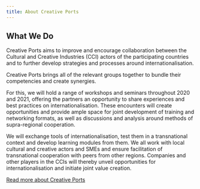 ```yaml
---
title: About Creative Ports
---
```


## What We Do

Creative Ports aims to improve and encourage collaboration between the Cultural and Creative Industries (CCI) actors of the participating countries and to further develop strategies and processes around internationalisation.

Creative Ports brings all of the relevant groups together to bundle their competencies and create synergies.

For this, we will hold a range of workshops and seminars throughout 2020 and 2021, offering the partners an opportunity to share experiences and best practices on internationalisation. These encounters will create opportunities and provide ample space for joint development of training and networking formats, as well as discussions and analysis around methods of supra-regional cooperation.

We will exchange tools of internationalisation, test them in a transnational context and develop learning modules from them. We all work with local cultural and creative actors and SMEs and ensure facilitation of transnational cooperation with peers from other regions. Companies and other players in the CCIs will thereby unveil opportunities for internationalisation and initiate joint value creation.

[Read more about Creative Ports](https://www.creativeports.eu/about)
